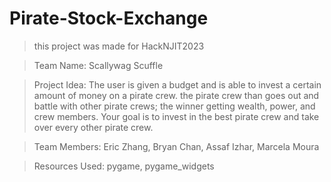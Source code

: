 # Pirate-Stock-Exchange
 
> this project was made for HackNJIT2023

> Team Name: Scallywag Scuffle

> Project Idea: The user is given a budget and is able to invest a certain amount of money on a pirate crew. the pirate crew than goes out and battle with other pirate crews; the winner getting wealth, power, and crew members. Your goal is to invest in the best pirate crew and take over every other pirate crew.

> Team Members: Eric Zhang, Bryan Chan, Assaf Izhar, Marcela Moura

> Resources Used: pygame, pygame_widgets